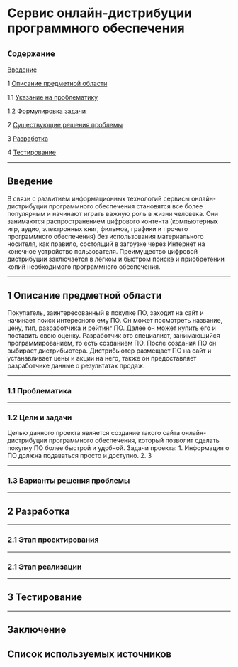 # Сервис онлайн-дистрибуции программного обеспечения
## `Содержание`
[Введение](#введение)

1 [Описание предметной области](#по)

1.1 [Указание на проблематику](#проблематика) 

1.2 [Формулировка задачи](#формулировка_задачи)

2  [Существующие решения проблемы](#решения_проблемы)

3 [Разработка](#разработка)

4 [Тестирование](#тестирование)

***
## Введение <a name ="введение"></a>
В связи с развитием информационных технологий сервисы онлайн-дистрибуции программного обеспечения становятся все более популярным и начинают играть важную роль в жизни человека. Они занимаются распространением цифрового контента (компьютерных игр, аудио, электронных книг, фильмов, графики и прочего программного обеспечения) без использования материального носителя, как правило, состоящий в загрузке через Интернет на конечное устройство пользователя. Преимущество цифровой дистрибуции заключается в лёгком и быстром поиске и приобретении копий необходимого программного обеспечения.
***
## 1 Описание предметной области <a name ="по"></a>
Покупатель, заинтересованный в покупке ПО, заходит на сайт и начинает поиск интересного ему ПО. Он может посмотреть название, цену, тип, разработчика и рейтинг ПО. Далее он может купить его и поставить свою оценку. Разработчик это специалист, занимающийся программированием, то есть созданием ПО. После создания ПО он выбирает дистрибьютера. Дистрибьютер размещает ПО на сайт и устанавливает цены и акции на него, также он предоставляет разработчике данные о результатах продаж.
***
  ### 1.1 Проблематика <a name ="проблематика"></a>
***
  ### 1.2 Цели и задачи <a name ="цели_и_задачи"></a>
  Целью данного проекта является создание такого сайта онлайн-дистрибуции программного обеспечения, который позволит сделать покупку ПО более быстрой и удобной.
    Задачи проекта:
    1. Информация о ПО должна подаваться просто и доступно.
    2. 
    3
***
  ### 1.3 Варианты решения проблемы <a name ="решения_проблемы"></a>
***
## 2 Разработка <a name ="разработка"></a>
***
 ### 2.1 Этап проектирования <a name ="этап_проект"></a>
***
 ### 2.1 Этап реализации <a name ="этап_реализ"></a>
***
## 3 Тестирование <a name ="тестирование"></a>
***
## Заключение

## Список используемых источников
